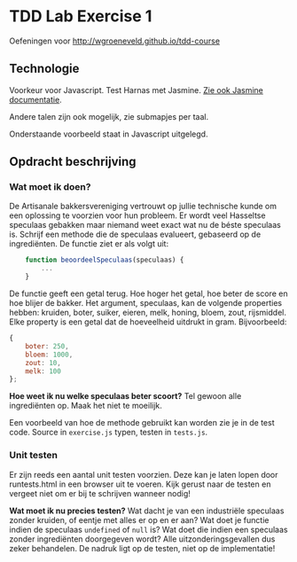 # TDD Lab Exercise 1

Oefeningen voor http://wgroeneveld.github.io/tdd-course

## Technologie

Voorkeur voor Javascript. Test Harnas met Jasmine. [Zie ook Jasmine documentatie](https://jasmine.github.io/).

Andere talen zijn ook mogelijk, zie submapjes per taal.

Onderstaande voorbeeld staat in Javascript uitgelegd. 

## Opdracht beschrijving

### Wat moet ik doen?

De Artisanale bakkersvereniging vertrouwt op jullie technische kunde om een oplossing te voorzien voor hun probleem. Er wordt veel Hasseltse speculaas gebakken maar niemand weet exact wat nu de béste speculaas is. Schrijf een methode die de speculaas evalueert, gebaseerd op de ingrediënten. De functie ziet er als volgt uit:

```javascript
	function beoordeelSpeculaas(speculaas) {
		...
	}
```

De functie geeft een getal terug. Hoe hoger het getal, hoe beter de score en hoe blijer de bakker. 
Het argument, speculaas, kan de volgende properties hebben: kruiden, boter, suiker, eieren, melk, honing, bloem, zout, rijsmiddel. Elke property is een getal dat de hoeveelheid uitdrukt in gram. Bijvoorbeeld:

```javascript
{
    boter: 250,
    bloem: 1000,
    zout: 10,
    melk: 100
};
```

**Hoe weet ik nu welke speculaas beter scoort?** Tel gewoon alle ingrediënten op. Maak het niet te moeilijk.

Een voorbeeld van hoe de methode gebruikt kan worden zie je in de test code.
Source in `exercise.js` typen, testen in `tests.js`.

### Unit testen

Er zijn reeds een aantal unit testen voorzien. Deze kan je laten lopen door runtests.html in een browser uit te voeren. Kijk gerust naar de testen en vergeet niet om er bij te schrijven wanneer nodig!

**Wat moet ik nu precies testen?** Wat dacht je van een industriële speculaas zonder kruiden, of eentje met alles er op en er aan? Wat doet je functie indien de speculaas `undefined` of `null` is? Wat doet die indien een speculaas zonder ingrediënten doorgegeven wordt? Alle uitzonderingsgevallen dus zeker behandelen. De nadruk ligt op de testen, niet op de implementatie!
